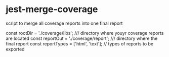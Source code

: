 # jest-merge-coverage
script to merge all coverage reports into one final report


const rootDir = './coverage/libs'; /// directory where youyr coverage reports are located
const reportOut = './coverage/report'; /// directory where the final report 
const reportTypes = ['html', 'text']; // types of reports to be exported

